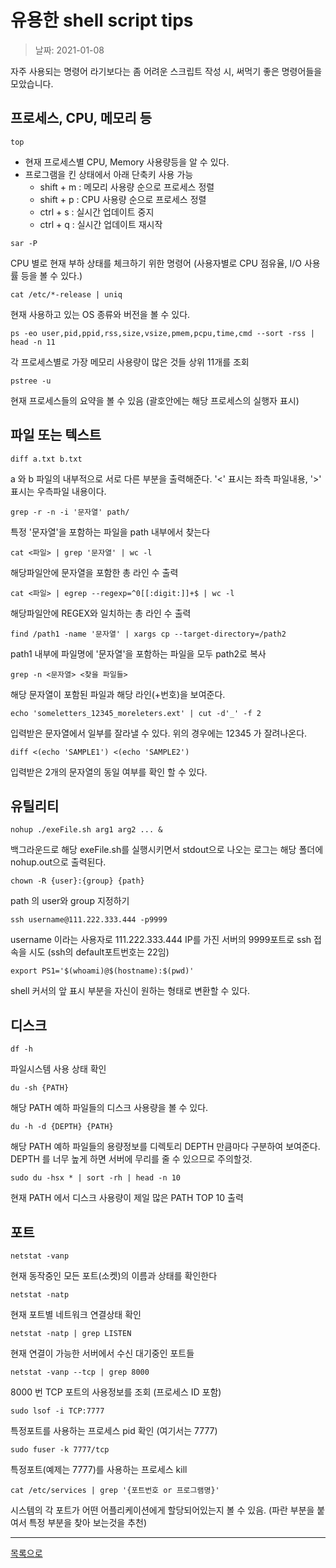 # 유용한 shell script tips

> 날짜: 2021-01-08

자주 사용되는 명령어 라기보다는 좀 어려운 스크립트 작성 시, 써먹기 좋은 명령어들을 모았습니다.

## 프로세스, CPU, 메모리 등

`top`

- 현재 프로세스별 CPU, Memory 사용량등을 알 수 있다.
- 프로그램을 킨 상태에서 아래 단축키 사용 가능
  - shift + m : 메모리 사용량 순으로 프로세스 정렬
  - shift + p : CPU 사용량 순으로 프로세스 정렬
  - ctrl + s : 실시간 업데이트 중지
  - ctrl + q : 실시간 업데이트 재시작

`sar -P`

CPU 별로 현재 부하 상태를 체크하기 위한 명령어 (사용자별로 CPU 점유율, I/O 사용률 등을 볼 수 있다.)

`cat /etc/*-release | uniq`

현재 사용하고 있는 OS 종류와 버전을 볼 수 있다.

`ps -eo user,pid,ppid,rss,size,vsize,pmem,pcpu,time,cmd --sort -rss | head -n 11`

각 프로세스별로 가장 메모리 사용량이 많은 것들 상위 11개를 조회

`pstree -u`

현재 프로세스들의 요약을 볼 수 있음 (괄호안에는 해당 프로세스의 실행자 표시)

## 파일 또는 텍스트

`diff a.txt b.txt`

a 와 b 파일의 내부적으로 서로 다른 부분을 출력해준다. '<' 표시는 좌측 파일내용, '>' 표시는 우측파일 내용이다.

`grep -r -n -i '문자열' path/`

특정 '문자열'을 포함하는 파일을 path 내부에서 찾는다

`cat <파일> | grep '문자열' | wc -l`

해당파일안에 문자열을 포함한 총 라인 수 출력

`cat <파일> | egrep --regexp=^0[[:digit:]]+$ | wc -l`

해당파일안에 REGEX와 일치하는 총 라인 수 출력

`find /path1 -name '문자열' | xargs cp --target-directory=/path2`

path1 내부에 파일명에 '문자열'을 포함하는 파일을 모두 path2로 복사

`grep -n <문자열> <찾을 파일들>`

해당 문자열이 포함된 파일과 해당 라인(+번호)을 보여준다.

`echo 'someletters_12345_moreleters.ext' | cut -d'_' -f 2`

입력받은 문자열에서 일부를 잘라낼 수 있다. 위의 경우에는 12345 가 잘려나온다.

`diff <(echo 'SAMPLE1') <(echo 'SAMPLE2')`

입력받은 2개의 문자열의 동일 여부를 확인 할 수 있다.

## 유틸리티

`nohup ./exeFile.sh arg1 arg2 ... &`

백그라운드로 해당 exeFile.sh를 실행시키면서 stdout으로 나오는 로그는 해당 폴더에 nohup.out으로 출력된다.

`chown -R {user}:{group} {path}`

path 의 user와 group 지정하기

`ssh username@111.222.333.444 -p9999`

username 이라는 사용자로 111.222.333.444 IP를 가진 서버의 9999포트로 ssh 접속을 시도 (ssh의 default포트번호는 22임)

`export PS1='$(whoami)@$(hostname):$(pwd)'`

shell 커서의 앞 표시 부분을 자신이 원하는 형태로 변환할 수 있다.

## 디스크

`df -h`

파일시스템 사용 상태 확인

`du -sh {PATH}`

해당 PATH 예하 파일들의 디스크 사용량을 볼 수 있다.

`du -h -d {DEPTH} {PATH}`

해당 PATH 예하 파일들의 용량정보를 디렉토리 DEPTH 만큼마다 구분하여 보여준다.
DEPTH 를 너무 높게 하면 서버에 무리를 줄 수 있으므로 주의할것.

`sudo du -hsx * | sort -rh | head -n 10`

현재 PATH 에서 디스크 사용량이 제일 많은 PATH TOP 10 출력

## 포트

`netstat -vanp`

현재 동작중인 모든 포트(소켓)의 이름과 상태를 확인한다

`netstat -natp`

현재 포트별 네트워크 연결상태 확인

`netstat -natp | grep LISTEN`

현재 연결이 가능한 서버에서 수신 대기중인 포트들

`netstat -vanp --tcp | grep 8000`

8000 번 TCP 포트의 사용정보를 조회 (프로세스 ID 포함)

`sudo lsof -i TCP:7777`

특정포트를 사용하는 프로세스 pid 확인 (여기서는 7777)

`sudo fuser -k 7777/tcp`

특정포트(예제는 7777)를 사용하는 프로세스 kill

`cat /etc/services | grep '{포트번호 or 프로그램명}'`

시스템의 각 포트가 어떤 어플리케이션에게 할당되어있는지 볼 수 있음. (파란 부분을 붙여서 특정 부분을 찾아 보는것을 추천)

---

[목록으로](https://github.com/Shiwoo-Park/blog/tree/master/kor)
